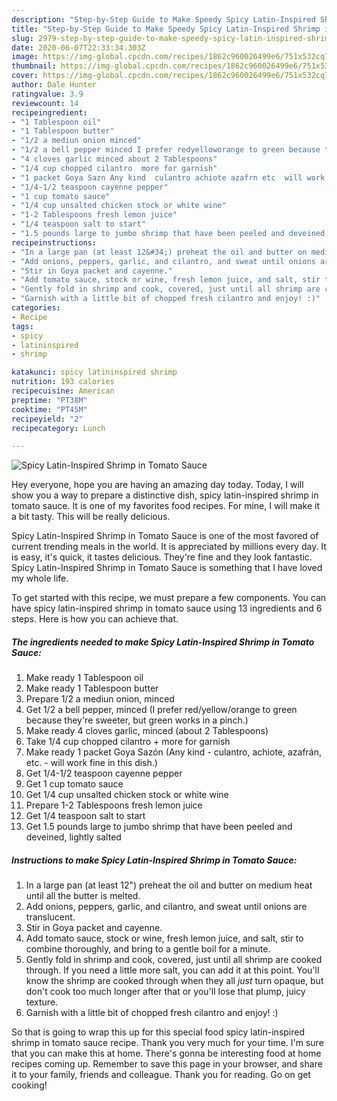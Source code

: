 ```yaml
---
description: "Step-by-Step Guide to Make Speedy Spicy Latin-Inspired Shrimp in Tomato Sauce"
title: "Step-by-Step Guide to Make Speedy Spicy Latin-Inspired Shrimp in Tomato Sauce"
slug: 2979-step-by-step-guide-to-make-speedy-spicy-latin-inspired-shrimp-in-tomato-sauce
date: 2020-06-07T22:33:34.303Z
image: https://img-global.cpcdn.com/recipes/1862c960026499e6/751x532cq70/spicy-latin-inspired-shrimp-in-tomato-sauce-recipe-main-photo.jpg
thumbnail: https://img-global.cpcdn.com/recipes/1862c960026499e6/751x532cq70/spicy-latin-inspired-shrimp-in-tomato-sauce-recipe-main-photo.jpg
cover: https://img-global.cpcdn.com/recipes/1862c960026499e6/751x532cq70/spicy-latin-inspired-shrimp-in-tomato-sauce-recipe-main-photo.jpg
author: Dale Hunter
ratingvalue: 3.9
reviewcount: 14
recipeingredient:
- "1 Tablespoon oil"
- "1 Tablespoon butter"
- "1/2 a mediun onion minced"
- "1/2 a bell pepper minced I prefer redyelloworange to green because theyre sweeter but green works in a pinch"
- "4 cloves garlic minced about 2 Tablespoons"
- "1/4 cup chopped cilantro  more for garnish"
- "1 packet Goya Sazn Any kind  culantro achiote azafrn etc  will work fine in this dish"
- "1/4-1/2 teaspoon cayenne pepper"
- "1 cup tomato sauce"
- "1/4 cup unsalted chicken stock or white wine"
- "1-2 Tablespoons fresh lemon juice"
- "1/4 teaspoon salt to start"
- "1.5 pounds large to jumbo shrimp that have been peeled and deveined lightly salted"
recipeinstructions:
- "In a large pan (at least 12&#34;) preheat the oil and butter on medium heat until all the butter is melted."
- "Add onions, peppers, garlic, and cilantro, and sweat until onions are translucent."
- "Stir in Goya packet and cayenne."
- "Add tomato sauce, stock or wine, fresh lemon juice, and salt, stir to combine thoroughly, and bring to a gentle boil for a minute."
- "Gently fold in shrimp and cook, covered, just until all shrimp are cooked through. If you need a little more salt, you can add it at this point. You&#39;ll know the shrimp are cooked through when they all *just* turn opaque, but don&#39;t cook too much longer after that or you&#39;ll lose that plump, juicy texture."
- "Garnish with a little bit of chopped fresh cilantro and enjoy! :)"
categories:
- Recipe
tags:
- spicy
- latininspired
- shrimp

katakunci: spicy latininspired shrimp 
nutrition: 193 calories
recipecuisine: American
preptime: "PT38M"
cooktime: "PT45M"
recipeyield: "2"
recipecategory: Lunch

---
```



![Spicy Latin-Inspired Shrimp in Tomato Sauce](https://img-global.cpcdn.com/recipes/1862c960026499e6/751x532cq70/spicy-latin-inspired-shrimp-in-tomato-sauce-recipe-main-photo.jpg)

Hey everyone, hope you are having an amazing day today. Today, I will show you a way to prepare a distinctive dish, spicy latin-inspired shrimp in tomato sauce. It is one of my favorites food recipes. For mine, I will make it a bit tasty. This will be really delicious.

Spicy Latin-Inspired Shrimp in Tomato Sauce is one of the most favored of current trending meals in the world. It is appreciated by millions every day. It is easy, it's quick, it tastes delicious. They're fine and they look fantastic. Spicy Latin-Inspired Shrimp in Tomato Sauce is something that I have loved my whole life.




To get started with this recipe, we must prepare a few components. You can have spicy latin-inspired shrimp in tomato sauce using 13 ingredients and 6 steps. Here is how you can achieve that.

<!--inarticleads1-->

##### The ingredients needed to make Spicy Latin-Inspired Shrimp in Tomato Sauce:

1. Make ready 1 Tablespoon oil
1. Make ready 1 Tablespoon butter
1. Prepare 1/2 a mediun onion, minced
1. Get 1/2 a bell pepper, minced (I prefer red/yellow/orange to green because they&#39;re sweeter, but green works in a pinch.)
1. Make ready 4 cloves garlic, minced (about 2 Tablespoons)
1. Take 1/4 cup chopped cilantro + more for garnish
1. Make ready 1 packet Goya Sazón (Any kind - culantro, achiote, azafrán, etc. - will work fine in this dish.)
1. Get 1/4-1/2 teaspoon cayenne pepper
1. Get 1 cup tomato sauce
1. Get 1/4 cup unsalted chicken stock or white wine
1. Prepare 1-2 Tablespoons fresh lemon juice
1. Get 1/4 teaspoon salt to start
1. Get 1.5 pounds large to jumbo shrimp that have been peeled and deveined, lightly salted




<!--inarticleads2-->

##### Instructions to make Spicy Latin-Inspired Shrimp in Tomato Sauce:

1. In a large pan (at least 12&#34;) preheat the oil and butter on medium heat until all the butter is melted.
1. Add onions, peppers, garlic, and cilantro, and sweat until onions are translucent.
1. Stir in Goya packet and cayenne.
1. Add tomato sauce, stock or wine, fresh lemon juice, and salt, stir to combine thoroughly, and bring to a gentle boil for a minute.
1. Gently fold in shrimp and cook, covered, just until all shrimp are cooked through. If you need a little more salt, you can add it at this point. You&#39;ll know the shrimp are cooked through when they all *just* turn opaque, but don&#39;t cook too much longer after that or you&#39;ll lose that plump, juicy texture.
1. Garnish with a little bit of chopped fresh cilantro and enjoy! :)




So that is going to wrap this up for this special food spicy latin-inspired shrimp in tomato sauce recipe. Thank you very much for your time. I'm sure that you can make this at home. There's gonna be interesting food at home recipes coming up. Remember to save this page in your browser, and share it to your family, friends and colleague. Thank you for reading. Go on get cooking!

